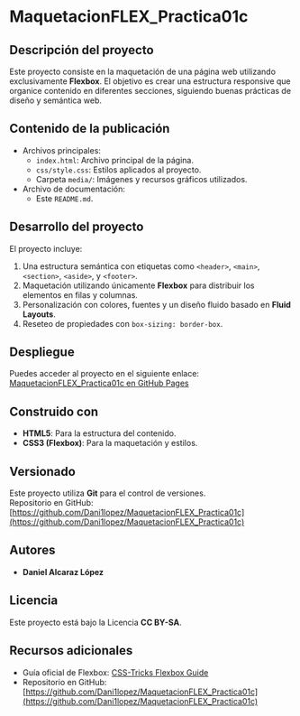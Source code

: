 # MaquetacionFLEX_Practica01c

## Descripción del proyecto
Este proyecto consiste en la maquetación de una página web utilizando exclusivamente **Flexbox**. El objetivo es crear una estructura responsive que organice contenido en diferentes secciones, siguiendo buenas prácticas de diseño y semántica web.

## Contenido de la publicación
- Archivos principales:
  - `index.html`: Archivo principal de la página.
  - `css/style.css`: Estilos aplicados al proyecto.
  - Carpeta `media/`: Imágenes y recursos gráficos utilizados.
- Archivo de documentación:
  - Este `README.md`.

## Desarrollo del proyecto
El proyecto incluye:
1. Una estructura semántica con etiquetas como `<header>`, `<main>`, `<section>`, `<aside>`, y `<footer>`.
2. Maquetación utilizando únicamente **Flexbox** para distribuir los elementos en filas y columnas.
3. Personalización con colores, fuentes y un diseño fluido basado en **Fluid Layouts**.
4. Reseteo de propiedades con `box-sizing: border-box`.

## Despliegue
Puedes acceder al proyecto en el siguiente enlace:  
[MaquetacionFLEX_Practica01c en GitHub Pages](https://Dani1lopez.github.io/MaquetacionFLEX_Practica01c/)

## Construido con
- **HTML5**: Para la estructura del contenido.
- **CSS3 (Flexbox)**: Para la maquetación y estilos.

## Versionado
Este proyecto utiliza **Git** para el control de versiones.  
Repositorio en GitHub:  
[https://github.com/Dani1lopez/MaquetacionFLEX_Practica01c](https://github.com/Dani1lopez/MaquetacionFLEX_Practica01c)

## Autores
- **Daniel Alcaraz López**

## Licencia
Este proyecto está bajo la Licencia **CC BY-SA**.

## Recursos adicionales
- Guía oficial de Flexbox: [CSS-Tricks Flexbox Guide](https://css-tricks.com/snippets/css/a-guide-to-flexbox/)
- Repositorio en GitHub:  
  [https://github.com/Dani1lopez/MaquetacionFLEX_Practica01c](https://github.com/Dani1lopez/MaquetacionFLEX_Practica01c)
